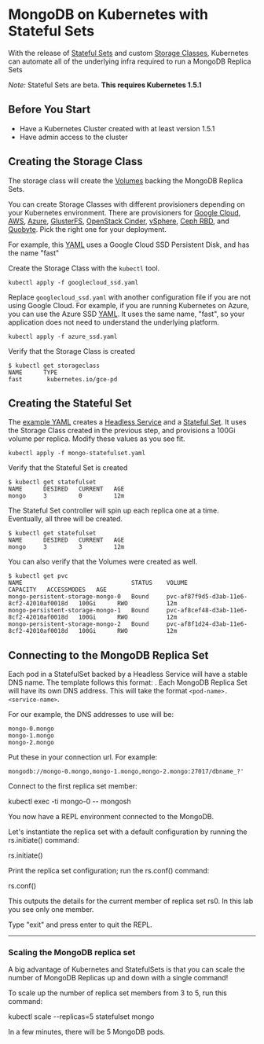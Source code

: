 # MongoDB on Kubernetes with Stateful Sets

With the release of [Stateful Sets](http://kubernetes.io/docs/concepts/abstractions/controllers/statefulsets/) and custom [Storage Classes](http://kubernetes.io/docs/user-guide/persistent-volumes/#storageclasses), Kubernetes can automate all of the underlying infra required to run a MongoDB Replica Sets

*Note:* Stateful Sets are beta. **This requires Kubernetes 1.5.1**

## Before You Start

- Have a Kubernetes Cluster created with at least version 1.5.1
- Have admin access to the cluster

## Creating the Storage Class

The storage class will create the [Volumes](http://kubernetes.io/docs/user-guide/persistent-volumes) backing the MongoDB Replica Sets.

You can create Storage Classes with different provisioners depending on your Kubernetes environment. There are provisioners for [Google Cloud](http://kubernetes.io/docs/user-guide/persistent-volumes/#gce), [AWS](http://kubernetes.io/docs/user-guide/persistent-volumes/#aws), [Azure](http://kubernetes.io/docs/user-guide/persistent-volumes/#azure-disk), [GlusterFS](http://kubernetes.io/docs/user-guide/persistent-volumes/#glusterfs), [OpenStack Cinder](http://kubernetes.io/docs/user-guide/persistent-volumes/#openstack-cinder), [vSphere](http://kubernetes.io/docs/user-guide/persistent-volumes/#vsphere), [Ceph RBD](http://kubernetes.io/docs/user-guide/persistent-volumes/#ceph-rbd), and [Quobyte](http://kubernetes.io/docs/user-guide/persistent-volumes/#quobyte). Pick the right one for your deployment.

For example, this [YAML](googlecloud_ssd.yaml) uses a Google Cloud SSD Persistent Disk, and has the name "fast"

Create the Storage Class with the `kubectl` tool.

```
kubectl apply -f googlecloud_ssd.yaml
```

Replace `googlecloud_ssd.yaml` with another configuration file if you are not using Google Cloud. For example, if you are running Kubernetes on Azure, you can use the Azure SSD [YAML](azure_ssd.yaml). It uses the same name, "fast", so your application does not need to understand the underlying platform.

```
kubectl apply -f azure_ssd.yaml
```


Verify that the Storage Class is created

```
$ kubectl get storageclass   
NAME      TYPE
fast       kubernetes.io/gce-pd
```

## Creating the Stateful Set

The [example YAML](mongo-statefulset.yaml) creates a [Headless Service](http://kubernetes.io/docs/user-guide/services/#headless-services) and a [Stateful Set](http://kubernetes.io/docs/concepts/abstractions/controllers/statefulsets/). It uses the Storage Class created in the previous step, and provisions a 100Gi volume per replica. Modify these values as you see fit.

```
kubectl apply -f mongo-statefulset.yaml
```

Verify that the Stateful Set is created
```
$ kubectl get statefulset
NAME      DESIRED   CURRENT   AGE
mongo     3         0         12m
```
The Stateful Set controller will spin up each replica one at a time. Eventually, all three will be created.

```
$ kubectl get statefulset
NAME      DESIRED   CURRENT   AGE
mongo     3         3         12m
```

You can also verify that the Volumes were created as well.

```
$ kubectl get pvc         
NAME                               STATUS    VOLUME                                     CAPACITY   ACCESSMODES   AGE
mongo-persistent-storage-mongo-0   Bound     pvc-af87f9d5-d3ab-11e6-8cf2-42010af0018d   100Gi      RWO           12m
mongo-persistent-storage-mongo-1   Bound     pvc-af8cef48-d3ab-11e6-8cf2-42010af0018d   100Gi      RWO           12m
mongo-persistent-storage-mongo-2   Bound     pvc-af8f1d24-d3ab-11e6-8cf2-42010af0018d   100Gi      RWO           12m
```

## Connecting to the MongoDB Replica Set

Each pod in a StatefulSet backed by a Headless Service will have a stable DNS name. The template follows this format: <pod-name>.<service-name>
Each MongoDB Replica Set will have its own DNS address. This will take the format `<pod-name>.<service-name>`.

For our example, the DNS addresses to use will be:

```
mongo-0.mongo
mongo-1.mongo
mongo-2.mongo
```

Put these in your connection url. For example:

```
mongodb://mongo-0.mongo,mongo-1.mongo,mongo-2.mongo:27017/dbname_?'
```

Connect to the first replica set member:

kubectl exec -ti mongo-0 -- mongosh

You now have a REPL environment connected to the MongoDB.

Let's instantiate the replica set with a default configuration by running the rs.initiate() command:

rs.initiate()

Print the replica set configuration; run the rs.conf() command:

rs.conf()

This outputs the details for the current member of replica set rs0. In this lab you see only one member.

Type "exit" and press enter to quit the REPL.

-----

### Scaling the MongoDB replica set

A big advantage of Kubernetes and StatefulSets is that you can scale the number of MongoDB Replicas up and down with a single command!

To scale up the number of replica set members from 3 to 5, run this command:

kubectl scale --replicas=5 statefulset mongo

In a few minutes, there will be 5 MongoDB pods.



